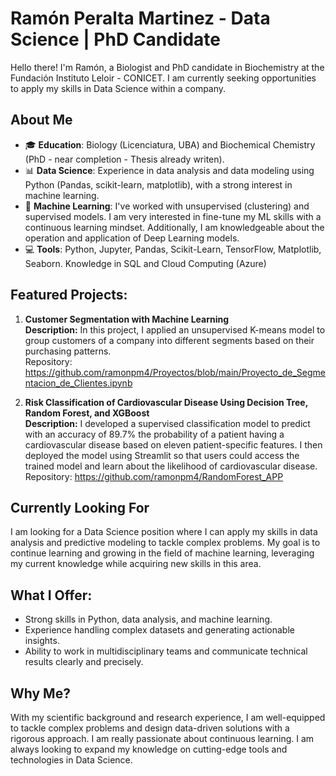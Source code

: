 # **Ramón Peralta Martinez - Data Science | PhD Candidate**

Hello there! I'm Ramón, a Biologist and PhD candidate in Biochemistry at the Fundación Instituto Leloir - CONICET. I am currently seeking opportunities to apply my skills in Data Science within a company.

## **About Me**

- 🎓 **Education**: Biology (Licenciatura, UBA) and Biochemical Chemistry (PhD - near completion - Thesis already writen).
- 📊 **Data Science**: Experience in data analysis and data modeling using Python (Pandas, scikit-learn, matplotlib), with a strong interest in machine learning.
- 🤖 **Machine Learning**: I've worked with unsupervised (clustering) and supervised models. I am very interested in fine-tune my ML skills with a continuous learning mindset. Additionally, I am knowledgeable about the operation and application of Deep Learning models.
- 💻 **Tools**: Python, Jupyter, Pandas, Scikit-Learn, TensorFlow, Matplotlib, Seaborn. Knowledge in SQL and Cloud Computing (Azure)


## **Featured Projects:**

1. **Customer Segmentation with Machine Learning**  
   **Description:** In this project, I applied an unsupervised K-means model to group customers of a company into different segments based on their purchasing patterns.  
   Repository: https://github.com/ramonpm4/Proyectos/blob/main/Proyecto_de_Segmentacion_de_Clientes.ipynb

2. **Risk Classification of Cardiovascular Disease Using Decision Tree, Random Forest, and XGBoost**  
   **Description:** I developed a supervised classification model to predict with an accuracy of 89.7% the probability of a patient having a cardiovascular disease based on eleven patient-specific features. I then deployed the model using Streamlit so that users could access the trained model and learn about the likelihood of cardiovascular disease.
   Repository: https://github.com/ramonpm4/RandomForest_APP

## **Currently Looking For**

I am looking for a Data Science position where I can apply my skills in data analysis and predictive modeling to tackle complex problems. My goal is to continue learning and growing in the field of machine learning, leveraging my current knowledge while acquiring new skills in this area.

## **What I Offer:**
- Strong skills in Python, data analysis, and machine learning.
- Experience handling complex datasets and generating actionable insights.
- Ability to work in multidisciplinary teams and communicate technical results clearly and precisely.

## **Why Me?**
With my scientific background and research experience, I am well-equipped to tackle complex problems and design data-driven solutions with a rigorous approach.
I am really passionate about continuous learning. I am always looking to expand my knowledge on cutting-edge tools and technologies in Data Science.

